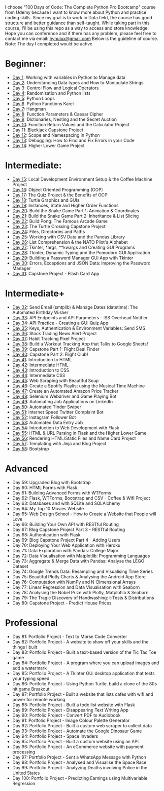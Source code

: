 I choose "100 Days of Code: The Complete Python Pro Bootcamp" course from Udemy because I want to know more about Python and practice coding skills. Since my goal is to work in Data field, the course has good structure and better guidance than self-taught. While taking part in this course, I'll be using this repo as a way to access and store knowledge. Hope you can conference and if there has any problem, please feel free to contact me via email: hynuiux@gmail.com
Below is the guideline of course. <br>
Note: The day I completed would be active <br>
# Beginner: 
* [Day 1](https://github.com/motconkien/python/tree/main/Day1): Working with variables in Python to Manage data
* [Day 2](https://github.com/motconkien/python/tree/main/Day2): Understanding Data types and How to Manipulate Strings
* [Day 3](https://github.com/motconkien/python/tree/main/Day3): Control Flow and Logical Operators
* [Day 4](https://github.com/motconkien/python/tree/main/Day4): Randomisation and Python lists
* [Day 5](https://github.com/motconkien/python/tree/main/Day5): Python Loops
* [Day 6](https://github.com/motconkien/python/tree/main/Day6): Python Functions Karel
* [Day 7](https://github.com/motconkien/python/tree/main/Day7): Hangman
* [Day 8](https://github.com/motconkien/python/tree/main/Day8): Function Parameters & Caesar Cipher
* [Day 9](https://github.com/motconkien/python/tree/main/Day9): Dictionaries, Nesting and the Secret Auction
* [Day 10](https://github.com/motconkien/python/tree/main/Day10): Function Return Values and the Calculator Project
* [Day 11](https://github.com/motconkien/python/tree/main/Day11): Blackjack Capstone Project
* [Day 12](https://github.com/motconkien/python/tree/main/Day12): Scope and Namespacing in Python
* [Day 13](https://github.com/motconkien/python/tree/main/Day13): Debugging: How to Find and Fix Errors in your Code
* [Day 14](https://github.com/motconkien/python/tree/main/Day14): Higher Lower Game Project

# Intermediate:
* [Day 15](https://github.com/motconkien/python/tree/main/Day15): Local Development Environment Setup & the Coffee Machine Project
* [Day 16](https://github.com/motconkien/python/tree/main/Day16): Object Oriented Programming (OOP)
* [Day 17](https://github.com/motconkien/python/tree/main/Day17): The Quiz Project & the Benefits of OOP
* [Day 18](https://github.com/motconkien/python/tree/main/Day18): Turtle Graphics and GUIs
* [Day 19](https://github.com/motconkien/python/tree/main/Day19): Instances, State and Higher Order Functions
* [Day 20](https://github.com/motconkien/python/tree/main/Day20): Build the Snake Game Part 1: Animation & Coordinates
* [Day 21](https://github.com/motconkien/python/tree/main/Day21): Build the Snake Game Part 2: Inheritance & List Slicing
* [Day 22](https://github.com/motconkien/python/tree/main/Day22): Build Pong: The Famous Arcade Game
* [Day 23](https://github.com/motconkien/python/tree/main/Day23): The Turtle Crossing Capstone Project
* [Day 24](https://github.com/motconkien/python/tree/main/Day24): Files, Directories and Paths
* [Day 25](https://github.com/motconkien/python/tree/main/Day25): Working with CSV Data and the Pandas Library
* [Day 26](https://github.com/motconkien/python/tree/main/Day26): List Comprehension & the NATO Pilot's Alphabet
* [Day 27](https://github.com/motconkien/python/tree/main/Day27): Tkinter, *args, **kwargs and Creating GUI Programs
* [Day 28](https://github.com/motconkien/python/tree/main/Day28): Tkinter, Dynamic Typing and the Pomodoro GUI Application
* [Day 29](https://github.com/motconkien/python/tree/main/Day29): Building a Password Manager GUI App with Tkinter
* [Day 30](https://github.com/motconkien/python/tree/main/Day30): Errors, Exceptions and JSON Data: Improving the Password Manager
* [Day 31](https://github.com/motconkien/python/tree/main/Day31): Capstone Project - Flash Card App

# Intermediate+
* [Day 32](https://github.com/motconkien/python/tree/main/Day32): Send Email (smtplib) & Manage Dates (datetime): The Automated Birthday Wisher
* [Day 33](https://github.com/motconkien/python/tree/main/Day33): API Endpoints and API Parameters - ISS Overhead Notifier
* [Day 34](https://github.com/motconkien/python/tree/main/Day34): API Practice - Creating a GUI Quiz App
* [Day 35](https://github.com/motconkien/python/tree/main/Day35): Keys, Authentication & Environment Variables: Send SMS
* [Day 36](https://github.com/motconkien/python/tree/main/Day36): Stock Trading News Alert Project
* [Day 37](https://github.com/motconkien/python/tree/main/Day37): Habit Tracking Pixel Project
* [Day 38](https://github.com/motconkien/python/tree/main/Day38): Build a Workout Tracking App that Talks to Google Sheets!
* [Day 39](https://github.com/motconkien/python/tree/main/Day39): Capstone Part 1: Flight Deal Finder
* [Day 40](https://github.com/motconkien/python/tree/main/Day40): Capstone Part 2: Flight Club!
* [Day 41](https://github.com/motconkien/python/tree/main/Day41): Introduction to HTML
* [Day 42](https://github.com/motconkien/python/tree/main/Day42): Intermediate HTML
* [Day 43](https://github.com/motconkien/python/tree/main/Day43): Introduction to CSS
* [Day 44](https://github.com/motconkien/python/tree/main/Day44): Intermediate CSS
* [Day 45](https://github.com/motconkien/python/tree/main/Day45): Web Scraping with Beautiful Soup
* [Day 46](https://github.com/motconkien/python/tree/main/Day46): Create a Spotify Playlist using the Musical Time Machine
* [Day 47](https://github.com/motconkien/python/tree/main/Day47): Create an Automated Amazon Price Tracker
* [Day 48](https://github.com/motconkien/python/tree/main/Day48): Selenium Webdriver and Game Playing Bot
* [Day 49](https://github.com/motconkien/python/tree/main/Day49): Automating Job Applications on LinkedIn
* [Day 50](https://github.com/motconkien/python/tree/main/Day50): Automated Tinder Swiper
* [Day 51](https://github.com/motconkien/python/tree/main/Day51): Internet Speed Twitter Complaint Bot
* [Day 52](https://github.com/motconkien/python/tree/main/Day52): Instagram Follower Bot
* [Day 53](https://github.com/motconkien/python/tree/main/Day53): Automated Data Entry Job
* [Day 54](): Introduction to Web Development with Flask
* [Day 55](): HTML & URL Parsing in Flask and the Higher Lower Game
* [Day 56](): Rendering HTML/Static Files and Name Card Project
* [Day 57](): Templating with Jinja and Blog Project
* [Day 58](): Bootstrap

# Advanced
* Day 59: Upgraded Blog with Bootstrap
* Day 60: HTML Forms with Flask
* Day 61: Building Advanced Forms with WTForms
* Day 62: Flask, WTForms, Bootstrap and CSV - Coffee & Wifi Project
* Day 63: Databases and with SQLite and SQLAlchemy
* Day 64: My Top 10 Movies Website
* Day 65: Web Design School - How to Create a Website that People will Love
* Day 66: Building Your Own API with RESTful Routing
* Day 67: Blog Capstone Project Part 3 - RESTful Routing
* Day 68: Authentication with Flask
* Day 69: Blog Capstone Project Part 4 - Adding Users
* Day 70: Deploying Your Web Application with Heroku
* Day 71: Data Exploration with Pandas: College Major
* Day 72: Data Visualisation with Matplotlib: Programming Languages
* Day 73: Aggregate & Merge Data with Pandas: Analyse the LEGO Dataset
* Day 74: Google Trends Data: Resampling and Visualising Time Series
* Day 75: Beautiful Plotly Charts & Analysing the Android App Store
* Day 76: Computation with NumPy and N-Dimensional Arrays
* Day 77: Linear Regression and Data Visualisation with Seaborn
* Day 78: Analysing the Nobel Prize with Plotly, Matplotlib & Seaborn
* Day 79: The Tragic Discovery of Handwashing: t-Tests & Distributions
* Day 80: Capstone Project - Predict House Prices

# Professional
* Day 81: Portfolio Project - Text to Morse Code Converter
* Day 82: Portfolio Project - A website to show off your skills and the things I built
* Day 83: Portfolio Project - Built a text-based version of the Tic Tac Toe game
* Day 84: Portfolio Project - A program where you can upload images and add a watermark
* Day 85: Portfolio Project - A Tkinter GUI desktop application that tests your typing speed
* Day 86: Portfolio Project - Using Python Turtle, build a clone of the 80s hit game Breakout
* Day 87: Portfolio Project - Built a website that lists cafes with wifi and power for remote working
* Day 88: Portfolio Project - Built a todo list website with Flask
* Day 89: Portfolio Project - Disappearing Text Writing App
* Day 90: Portfolio Project - Convert PDF to Audiobook
* Day 91: Portfolio Project - Image Colour Palette Generator
* Day 92: Portfolio Project - Built a custom web scraper to collect data
* Day 93: Portfolio Project - Automate the Google Dinosaur Game
* Day 94: Portfolio Project - Space Invaders
* Day 95: Portfolio Project - Built a custom website using an API
* Day 96: Portfolio Project - An eCommerce website with payment processing
* Day 97: Portfolio Project - Sent a WhatsApp Message with Python
* Day 98: Portfolio Project - Analysed and Visualise the Space Race
* Day 99: Portfolio Project - Analyzing Deaths involving Police in the United States
* Day 100: Portfolio Project - Predicting Earnings using Multivariable Regression

